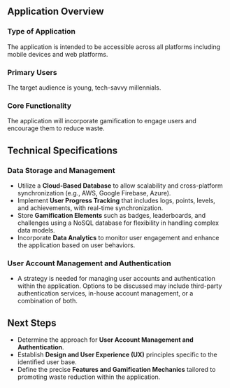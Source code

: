 
## Application Overview

### Type of Application
The application is intended to be accessible across all platforms including mobile devices and web platforms.

### Primary Users
The target audience is young, tech-savvy millennials.

### Core Functionality
The application will incorporate gamification to engage users and encourage them to reduce waste.

## Technical Specifications

### Data Storage and Management
- Utilize a **Cloud-Based Database** to allow scalability and cross-platform synchronization (e.g., AWS, Google Firebase, Azure).
- Implement **User Progress Tracking** that includes logs, points, levels, and achievements, with real-time synchronization.
- Store **Gamification Elements** such as badges, leaderboards, and challenges using a NoSQL database for flexibility in handling complex data models.
- Incorporate **Data Analytics** to monitor user engagement and enhance the application based on user behaviors.

### User Account Management and Authentication
- A strategy is needed for managing user accounts and authentication within the application. Options to be discussed may include third-party authentication services, in-house account management, or a combination of both.

## Next Steps

- Determine the approach for **User Account Management and Authentication**.
- Establish **Design and User Experience (UX)** principles specific to the identified user base.
- Define the precise **Features and Gamification Mechanics** tailored to promoting waste reduction within the application.
